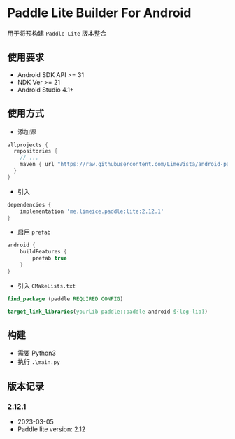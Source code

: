 # Paddle Lite Builder For Android
用于将预构建 `Paddle Lite` 版本整合

## 使用要求
* Android SDK API >= 31
* NDK Ver >= 21
* Android Studio 4.1+

## 使用方式
* 添加源
```groovy
allprojects {
  repositories {
    // ...
    maven { url "https://raw.githubusercontent.com/LimeVista/android-paddle-lite/master/prebuilt" }
  }
}
```
* 引入
```groovy
dependencies {
    implementation 'me.limeice.paddle:lite:2.12.1'
}
```
* 启用 `prefab`
```groovy
android {
    buildFeatures {
        prefab true
    }
}
```
* 引入 `CMakeLists.txt`
```cmake
find_package (paddle REQUIRED CONFIG)

target_link_libraries(yourLib paddle::paddle android ${log-lib})
```

## 构建
* 需要 Python3
* 执行 `.\main.py`

## 版本记录
### 2.12.1
* 2023-03-05
* Paddle lite version: 2.12
